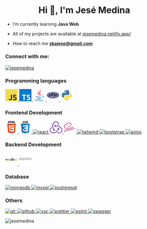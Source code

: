 <h1 align="center">Hi 👋, I'm Jesé Medina</h1>

- I’m currently learning **Java Web**

- All of my projects are available at [jesemedina.netlify.app/](jesemedina.netlify.app/)

- How to reach me **skajese@gmail.com**

<h3 align="left">Connect with me:</h3>

<a href="https://linkedin.com/in/jesemedina" target="blank"><img align="center" src="https://raw.githubusercontent.com/rahuldkjain/github-profile-readme-generator/master/src/images/icons/Social/linked-in-alt.svg" alt="jesemedina" height="30" width="40" /></a>

</p>

<h3 align="left">Programming languages</h3>

<a href="https://developer.mozilla.org/en-US/docs/Web/JavaScript" target="_blank" rel="noreferrer"> <img src="https://raw.githubusercontent.com/devicons/devicon/master/icons/javascript/javascript-original.svg" alt="javascript" width="40" height="40"/> </a>
<a href="https://www.typescriptlang.org/" target="_blank" rel="noreferrer"> <img src="https://raw.githubusercontent.com/devicons/devicon/master/icons/typescript/typescript-original.svg" alt="typescript" width="40" height="40"/> </a>
<a href="https://www.java.com" target="_blank" rel="noreferrer"> <img src="https://raw.githubusercontent.com/devicons/devicon/master/icons/java/java-original.svg" alt="java" width="40" height="40"/> </a>
<a href="https://www.php.net" target="_blank" rel="noreferrer"> <img src="https://raw.githubusercontent.com/devicons/devicon/master/icons/php/php-original.svg" alt="php" width="40" height="40"/> </a>
<a href="https://www.python.org" target="_blank" rel="noreferrer"> <img src="https://raw.githubusercontent.com/devicons/devicon/master/icons/python/python-original.svg" alt="python" width="40" height="40"/> </a>

<h3 align="left">Frontend Development</h3>

<a href="https://www.w3.org/html/" target="_blank" rel="noreferrer"> <img src="https://raw.githubusercontent.com/devicons/devicon/master/icons/html5/html5-original-wordmark.svg" alt="html5" width="40" height="40"/> </a>
<a href="https://www.w3schools.com/css/" target="_blank" rel="noreferrer"> <img src="https://raw.githubusercontent.com/devicons/devicon/master/icons/css3/css3-original-wordmark.svg" alt="css3" width="40" height="40"/> </a>
<a href="https://reactjs.org/" target="_blank" rel="noreferrer"> <img src="https://user-images.githubusercontent.com/25181517/183897015-94a058a6-b86e-4e42-a37f-bf92061753e5.png
" alt="react" width="40" height="40"/> </a>
<a href="https://redux.js.org" target="_blank" rel="noreferrer"> <img src="https://raw.githubusercontent.com/devicons/devicon/master/icons/redux/redux-original.svg" alt="redux" width="40" height="40"/> </a>
<a href="https://sass-lang.com" target="_blank" rel="noreferrer"> <img src="https://raw.githubusercontent.com/devicons/devicon/master/icons/sass/sass-original.svg" alt="sass" width="40" height="40"/> </a> <a href="https://tailwindcss.com/" target="_blank" rel="noreferrer"> <img src="https://www.vectorlogo.zone/logos/tailwindcss/tailwindcss-icon.svg" alt="tailwind" width="40" height="40"/> </a>
<a href="https://getbootstrap.com" target="_blank" rel="noreferrer"> <img src="https://user-images.githubusercontent.com/25181517/183898054-b3d693d4-dafb-4808-a509-bab54cf5de34.png
" alt="bootstrap" width="40" height="40"/> </a>
<a href="https://axios-http.com" target="_blank" rel="noreferrer"> <img src="https://axios-http.com/assets/favicon.ico" alt="axios" width="40" height="40"/> </a>

<h3 align="left">Backend Development</h3>

<a href="https://nodejs.org" target="_blank" rel="noreferrer"> <img src="https://raw.githubusercontent.com/devicons/devicon/master/icons/nodejs/nodejs-original-wordmark.svg" alt="nodejs" width="40" height="40"/> </a>
<a href="https://expressjs.com" target="_blank" rel="noreferrer"> <img src="https://raw.githubusercontent.com/devicons/devicon/master/icons/express/express-original-wordmark.svg" alt="express" width="40" height="40"/> </a>

<h3 align="left">Database</h3>

<a href="https://www.mongodb.com/" target="_blank" rel="noreferrer"> <img src="https://cdn.iconscout.com/icon/free/png-256/free-mongodb-3629020-3030245.png" alt="mongodb" width="40" height="40"/> </a> <a href="https://www.mysql.com/" target="_blank" rel="noreferrer"> <img src="https://cdn-icons-png.flaticon.com/256/5968/5968313.png" alt="mysql" width="40" height="40"/> </a> <a href="https://www.postgresql.org" target="_blank" rel="noreferrer"> <img src="https://cdn.iconscout.com/icon/free/png-256/free-postgresql-10-1175121.png" alt="postgresql" width="40" height="40"/></a>

<h3 align="left">Others</h3>

<a href="https://git-scm.com/" target="_blank" rel="noreferrer"> <img src="https://www.vectorlogo.zone/logos/git-scm/git-scm-icon.svg" alt="git" width="40" height="40"/> </a>
<a href="https://github.com/" target="_blank" rel="noreferrer"> <img src="https://user-images.githubusercontent.com/25181517/192108374-8da61ba1-99ec-41d7-80b8-fb2f7c0a4948.png" alt="github" width="40" height="40"/> </a>
<a href="https://visualstudio.microsoft.com/" target="_blank" rel="noreferrer"> <img src="https://user-images.githubusercontent.com/25181517/192108891-d86b6220-e232-423a-bf5f-90903e6887c3.png
" alt="vsc" width="40" height="40"/> </a>
<a href="https://prettier.io/" target="_blank" rel="noreferrer"> <img src="https://static-00.iconduck.com/assets.00/prettier-icon-256x256-bdcu9jmd.png" alt="prettier" width="40" height="40"/> </a>
<a href="https://eslint.org/" target="_blank" rel="noreferrer"> <img src="https://cdn.iconscout.com/icon/free/png-256/free-eslint-3628755-3029980.png" alt="eslint" width="40" height="40"/> </a>
<a href="https://swagger.io/" target="_blank" rel="noreferrer"> <img src="https://user-images.githubusercontent.com/25181517/186711335-a3729606-5a78-4496-9a36-06efcc74f800.png" alt="swagger" width="40" height="40"/> </a>

<p><img align="left" src="https://github-readme-stats.vercel.app/api/top-langs?username=jesemedina&show_icons=true&locale=en&layout=compact" alt="jesemedina" /></p>
